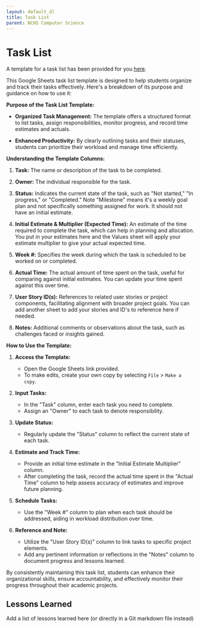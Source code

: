 ```yaml
---
layout: default_dl
title: Task List
parent: NCHS Computer Science
---
```


# Task List

A template for a task list has been provided for you [here](https://docs.google.com/spreadsheets/d/1F2ba3ekH2hg-wLWOCXHkyzi8Q8jizi4QHmhfRdichcU/edit?gid=0#gid=0).

This Google Sheets task list template is designed to help students organize and track their tasks effectively. Here's a breakdown of its purpose and guidance on how to use it:

**Purpose of the Task List Template:**

- **Organized Task Management:** The template offers a structured format to list tasks, assign responsibilities, monitor progress, and record time estimates and actuals.

- **Enhanced Productivity:** By clearly outlining tasks and their statuses, students can prioritize their workload and manage time efficiently.

**Understanding the Template Columns:**

1. **Task:** The name or description of the task to be completed.

2. **Owner:** The individual responsible for the task.

3. **Status:** Indicates the current state of the task, such as "Not started," "In progress," or "Completed." Note "Milestone" means it's a weekly goal plan and not specifically something assigned for work. It should not have an initial estimate.

4. **Initial Estimate & Multiplier (Expected Time):** An estimate of the time required to complete the task, which can help in planning and allocation. You put in your estimates here and the Values sheet will apply your estimate multiplier to give your actual expected time.

5. **Week #:** Specifies the week during which the task is scheduled to be worked on or completed.

6. **Actual Time:** The actual amount of time spent on the task, useful for comparing against initial estimates. You can update your time spent against this over time.

7. **User Story ID(s):** References to related user stories or project components, facilitating alignment with broader project goals. You can add another sheet to add your stories and ID's to reference here if needed.

8. **Notes:** Additional comments or observations about the task, such as challenges faced or insights gained.

**How to Use the Template:**

1. **Access the Template:**
   - Open the Google Sheets link provided.
   - To make edits, create your own copy by selecting `File` > `Make a copy`.

2. **Input Tasks:**
   - In the "Task" column, enter each task you need to complete.
   - Assign an "Owner" to each task to denote responsibility.

3. **Update Status:**
   - Regularly update the "Status" column to reflect the current state of each task.

4. **Estimate and Track Time:**
   - Provide an initial time estimate in the "Initial Estimate Multiplier" column.
   - After completing the task, record the actual time spent in the "Actual Time" column to help assess accuracy of estimates and improve future planning.

5. **Schedule Tasks:**
   - Use the "Week #" column to plan when each task should be addressed, aiding in workload distribution over time.

6. **Reference and Note:**
   - Utilize the "User Story ID(s)" column to link tasks to specific project elements.
   - Add any pertinent information or reflections in the "Notes" column to document progress and lessons learned.

By consistently maintaining this task list, students can enhance their organizational skills, ensure accountability, and effectively monitor their progress throughout their academic projects.

## Lessons Learned

Add a list of lessons learned here (or directly in a Git markdown file instead)